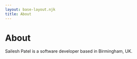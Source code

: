 ```yaml
---
layout: base-layout.njk
title: About
---
```


# About

Sailesh Patel is a software developer based in Birmingham, UK.
